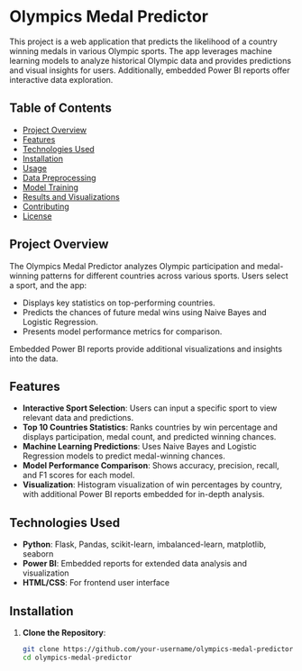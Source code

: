 # Olympics Medal Predictor

This project is a web application that predicts the likelihood of a country winning medals in various Olympic sports. The app leverages machine learning models to analyze historical Olympic data and provides predictions and visual insights for users. Additionally, embedded Power BI reports offer interactive data exploration.

## Table of Contents

- [Project Overview](#project-overview)
- [Features](#features)
- [Technologies Used](#technologies-used)
- [Installation](#installation)
- [Usage](#usage)
- [Data Preprocessing](#data-preprocessing)
- [Model Training](#model-training)
- [Results and Visualizations](#results-and-visualizations)
- [Contributing](#contributing)
- [License](#license)

## Project Overview

The Olympics Medal Predictor analyzes Olympic participation and medal-winning patterns for different countries across various sports. Users select a sport, and the app:
- Displays key statistics on top-performing countries.
- Predicts the chances of future medal wins using Naive Bayes and Logistic Regression.
- Presents model performance metrics for comparison.

Embedded Power BI reports provide additional visualizations and insights into the data.

## Features

- **Interactive Sport Selection**: Users can input a specific sport to view relevant data and predictions.
- **Top 10 Countries Statistics**: Ranks countries by win percentage and displays participation, medal count, and predicted winning chances.
- **Machine Learning Predictions**: Uses Naive Bayes and Logistic Regression models to predict medal-winning chances.
- **Model Performance Comparison**: Shows accuracy, precision, recall, and F1 scores for each model.
- **Visualization**: Histogram visualization of win percentages by country, with additional Power BI reports embedded for in-depth analysis.

## Technologies Used

- **Python**: Flask, Pandas, scikit-learn, imbalanced-learn, matplotlib, seaborn
- **Power BI**: Embedded reports for extended data analysis and visualization
- **HTML/CSS**: For frontend user interface

## Installation

1. **Clone the Repository**:
   ```bash
   git clone https://github.com/your-username/olympics-medal-predictor.git
   cd olympics-medal-predictor
